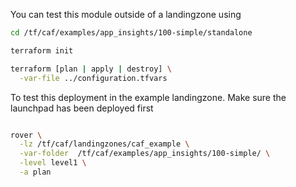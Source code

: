 You can test this module outside of a landingzone using

```bash
cd /tf/caf/examples/app_insights/100-simple/standalone

terraform init

terraform [plan | apply | destroy] \
  -var-file ../configuration.tfvars

```

To test this deployment in the example landingzone. Make sure the launchpad has been deployed first

```bash

rover \
  -lz /tf/caf/landingzones/caf_example \
  -var-folder  /tf/caf/examples/app_insights/100-simple/ \
  -level level1 \
  -a plan

```